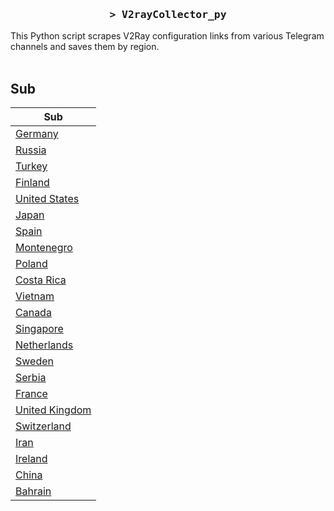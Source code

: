 <h3 align="center">
    <samp>&gt; V2rayCollector_py</samp>
</h3>

This Python script scrapes V2Ray configuration links from various Telegram channels and saves them by region.
<br>
<br>
## Sub
| Sub |
|-----|
| [Germany](https://raw.githubusercontent.com/freetomaid/Vxray-country/main/sub/Germany/config.txt) |
| [Russia](https://raw.githubusercontent.com/freetomaid/Vxray-country/main/sub/Russia/config.txt) |
| [Turkey](https://raw.githubusercontent.com/freetomaid/Vxray-country/main/sub/Turkey/config.txt) |
| [Finland](https://raw.githubusercontent.com/freetomaid/Vxray-country/main/sub/Finland/config.txt) |
| [United States](https://raw.githubusercontent.com/freetomaid/Vxray-country/main/sub/United%20States/config.txt) |
| [Japan](https://raw.githubusercontent.com/freetomaid/Vxray-country/main/sub/Japan/config.txt) |
| [Spain](https://raw.githubusercontent.com/freetomaid/Vxray-country/main/sub/Spain/config.txt) |
| [Montenegro](https://raw.githubusercontent.com/freetomaid/Vxray-country/main/sub/Montenegro/config.txt) |
| [Poland](https://raw.githubusercontent.com/freetomaid/Vxray-country/main/sub/Poland/config.txt) |
| [Costa Rica](https://raw.githubusercontent.com/freetomaid/Vxray-country/main/sub/Costa%20Rica/config.txt) |
| [Vietnam](https://raw.githubusercontent.com/freetomaid/Vxray-country/main/sub/Vietnam/config.txt) |
| [Canada](https://raw.githubusercontent.com/freetomaid/Vxray-country/main/sub/Canada/config.txt) |
| [Singapore](https://raw.githubusercontent.com/freetomaid/Vxray-country/main/sub/Singapore/config.txt) |
| [Netherlands](https://raw.githubusercontent.com/freetomaid/Vxray-country/main/sub/Netherlands/config.txt) |
| [Sweden](https://raw.githubusercontent.com/freetomaid/Vxray-country/main/sub/Sweden/config.txt) |
| [Serbia](https://raw.githubusercontent.com/freetomaid/Vxray-country/main/sub/Serbia/config.txt) |
| [France](https://raw.githubusercontent.com/freetomaid/Vxray-country/main/sub/France/config.txt) |
| [United Kingdom](https://raw.githubusercontent.com/freetomaid/Vxray-country/main/sub/United%20Kingdom/config.txt) |
| [Switzerland](https://raw.githubusercontent.com/freetomaid/Vxray-country/main/sub/Switzerland/config.txt) |
| [Iran](https://raw.githubusercontent.com/freetomaid/Vxray-country/main/sub/Iran/config.txt) |
| [Ireland](https://raw.githubusercontent.com/freetomaid/Vxray-country/main/sub/Ireland/config.txt) |
| [China](https://raw.githubusercontent.com/freetomaid/Vxray-country/main/sub/China/config.txt) |
| [Bahrain](https://raw.githubusercontent.com/freetomaid/Vxray-country/main/sub/Bahrain/config.txt) |



























































































































































































































































































































































































































































































































































































































































































































































































































































































































































































































































































































































































































































































































































































































































































































































































































































































































































































































































































































































































































































































































































































































































































































































































































































































































































































































































































































































































































































































































































































































































































































































































































































































































































































































































































































































































































































































































































































































































































